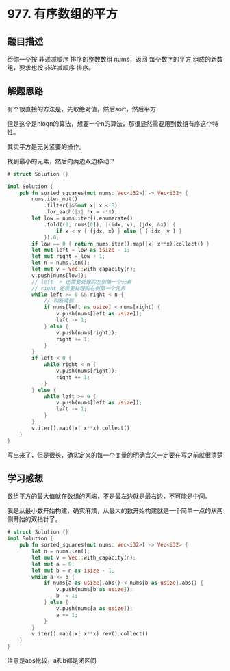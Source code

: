 # 977. 有序数组的平方

## 题目描述

给你一个按 非递减顺序 排序的整数数组 nums，返回 每个数字的平方 组成的新数组，要求也按 非递减顺序 排序。

 
## 解题思路

有个很直接的方法是，先取绝对值，然后sort，然后平方

但是这个是nlogn的算法，想要一个n的算法，那很显然需要用到数组有序这个特性。

其实平方是无关紧要的操作。

找到最小的元素，然后向两边双边移动？

```rust
# struct Solution {}

impl Solution {
    pub fn sorted_squares(mut nums: Vec<i32>) -> Vec<i32> {
        nums.iter_mut()
            .filter(|&&mut x| x < 0)
            .for_each(|x| *x = -*x);
        let low = nums.iter().enumerate()
            .fold((0, nums[0]), |(idx, v), (jdx, &x)| {
                if x < v { (jdx, x) } else { ( idx, v ) }
            }).0;
        if low == 0 { return nums.iter().map(|x| x**x).collect() }
        let mut left = low as isize - 1;
        let mut right = low + 1;
        let n = nums.len();
        let mut v = Vec::with_capacity(n);
        v.push(nums[low]);
        // left -> 还需要处理的左侧第一个元素
        // right 还需要处理的右侧第一个元素
        while left >= 0 && right < n {
            // 判断两侧
            if nums[left as usize] < nums[right] {
                v.push(nums[left as usize]);
                left -= 1;
            } else {
                v.push(nums[right]);
                right += 1;
            }
        }
        if left < 0 {
            while right < n {
                v.push(nums[right]);
                right += 1;
            }
        } else {
            while left >= 0 {
                v.push(nums[left as usize]);
                left -= 1;
            }
        }
        v.iter().map(|x| x**x).collect()
    }
}
```

写出来了，但是很长，确实定义的每一个变量的明确含义一定要在写之前就很清楚

## 学习感想

数组平方的最大值就在数组的两端，不是最左边就是最右边，不可能是中间。

我是从最小数开始构建，确实麻烦，从最大的数开始构建就是一个简单一点的从两侧开始的双指针了。

```rust
# struct Solution {}
impl Solution {
    pub fn sorted_squares(mut nums: Vec<i32>) -> Vec<i32> {
        let n = nums.len();
        let mut v = Vec::with_capacity(n);
        let mut a = 0;
        let mut b = n as isize - 1;
        while a <= b {
            if nums[a as usize].abs() < nums[b as usize].abs() {
                v.push(nums[b as usize]);
                b -= 1;
            } else {
                v.push(nums[a as usize]);
                a += 1;
            }
        }
        v.iter().map(|x| x**x).rev().collect()
    }
}
```

注意是abs比较，a和b都是闭区间